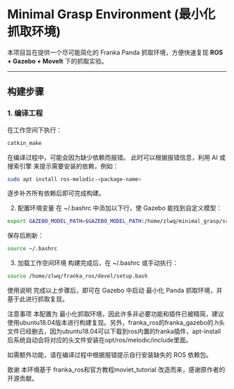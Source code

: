 # Minimal Grasp Environment (最小化抓取环境)

本项目旨在提供一个尽可能简化的 Franka Panda 抓取环境，方便快速复现 **ROS + Gazebo + MoveIt** 下的抓取实验。

---

## 构建步骤

### 1. 编译工程
在工作空间下执行：
```bash
catkin_make
```
在编译过程中，可能会因为缺少依赖而报错。
此时可以根据报错信息，利用 AI 或搜索引擎 来提示需要安装的依赖，例如：
```bash
sudo apt install ros-melodic-<package-name>
```
逐步补齐所有依赖后即可完成构建。

2. 配置环境变量
在 ~/.bashrc 中添加以下行，使 Gazebo 能找到自定义模型：

```bash
export GAZEBO_MODEL_PATH=$GAZEBO_MODEL_PATH:/home/zlwq/minimal_grasp/src/panda_demo/urdf
```
保存后刷新：

```bash
source ~/.bashrc
```
3. 加载工作空间环境
构建完成后，在 ~/.bashrc 或手动执行：

```bash
source /home/zlwq/franka_ros/devel/setup.bash
```
使用说明
完成以上步骤后，即可在 Gazebo 中启动 最小化 Panda 抓取环境，并基于此进行抓取复现。

注意事项
本配置为 最小化抓取环境，因此许多非必要功能和插件已被精简，建议使用ubuntu18.04版本进行构建复现。另外，franka_ros的franka_gazebo的.h头文件已经删去，因为ubuntu18.04可以下载到ros内置的franka插件，apt-install后系统自动会将对应的头文件安装在opt/ros/melodic/include里面。

如需额外功能，请在编译过程中根据报错提示自行安装缺失的 ROS 依赖包。

致谢
本环境基于 franka_ros和官方教程moviet_tutorial 改造而来，感谢原作者的开源贡献。
